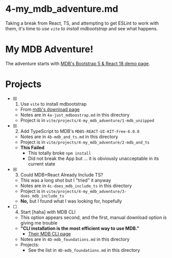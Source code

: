 
# 4-my_mdb_adventure.md

Taking a break from React, TS, and attempting to get ESLint to work with them, it's time to
*use `vite` to install mdbootstrap* and see what happens.

# My MDB Adventure!

The adventure starts with
[MDB's Bootstrap 5 & React 18 demo page](https://mdbootstrap.com/docs/react/#demo).

# Projects

- [x] 1. Use `vite` to install mdbootstrap
  - From [mdb's download page](https://mdbootstrap.com/docs/react/getting-started/installation/)
  - Notes are in `4a-just_mdboostrap.md` in this directory
  - Project is in `vite/projects/4-my_mdb_adventure/1-mdb_unzipped`

- [x] 2. Add TypeScript to MDB's `MDB5-REACT-UI-KIT-Free-6.0.0`
  - Notes are in `4b-mdb_and_ts.md` in this directory
  - Project is in `vite/projects/4-my_mdb_adventure/2-mdb_and_ts`
  - **This Failed**
    - This totally broke `npm install`
    - Did not break the App but ... it is obviously unacceptable in its current state

- [x] 3. Could MDB+React Already Include TS?
  - This was a long shot but I "tried" it anyway
  - Notes are in `4c-does_mdb_include_ts` in this directory
  - Project is in `vite/projects/4-my_mdb_adventure/3-does_mdb_include_ts`
  - **No,** but I found what I was looking for, hopefully

- [ ] 4. Start [haha] with MDB CLI
  - This option appears second, and the first, manual download option is giving me trouble
  - **"CLI installation is the most efficient way to use MDB."**
    - [Their MDB CLI page](https://mdbootstrap.com/learn/mdb-foundations/basics/introduction/)
  - Notes are in `4D-mdb_foundations.md` in this directory
  - Projects:
    - See the list in `4D-mdb_foundations.md` in this directory

